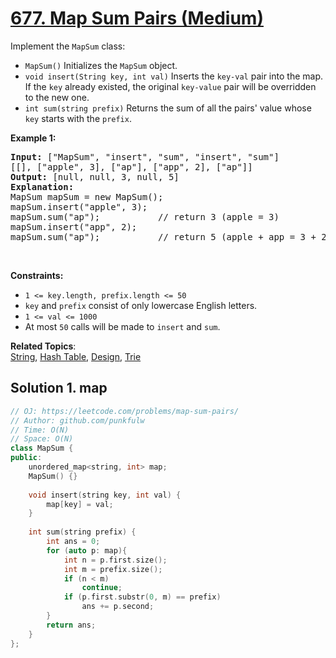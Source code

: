 # [677. Map Sum Pairs (Medium)](https://leetcode.com/problems/map-sum-pairs/)

<p>
Implement the <code>MapSum</code> class:
</p>

<ul>
  <li><code>MapSum()</code> Initializes the <code>MapSum</code> object.</li>
  <li><code>void insert(String key, int val)</code> Inserts the <code>key-val</code> pair into the map. 
    If the <code>key</code> already existed, the original <code>key-value</code> pair will be overridden to the new one.</li>
  <li><code>int sum(string prefix)</code> Returns the sum of all the pairs' value whose <code>key</code> starts with the <code>prefix</code>.</li>
</ul>


<p><strong>Example 1:</strong></p>
<pre>
<strong>Input:</strong> ["MapSum", "insert", "sum", "insert", "sum"]
[[], ["apple", 3], ["ap"], ["app", 2], ["ap"]]
<strong>Output:</strong> [null, null, 3, null, 5]
<strong>Explanation:</strong> 
MapSum mapSum = new MapSum();
mapSum.insert("apple", 3);  
mapSum.sum("ap");           // return 3 (apple = 3)
mapSum.insert("app", 2);    
mapSum.sum("ap");           // return 5 (apple + app = 3 + 2 = 5)
</pre>

<p>&nbsp;</p>
<p><strong>Constraints:</strong></p>

<ul>
  <li><code>1 &lt;= key.length, prefix.length &lt;= 50</code></li>
  <li><code>key</code> and <code>prefix</code> consist of only lowercase English letters.</li>
  <li><code>1 &lt;= val &lt;= 1000</code></li>
  <li>At most <code>50</code> calls will be made to <code>insert</code> and <code>sum</code>.</li>
</ul>


**Related Topics**:  
[String](https://leetcode.com/tag/string/), [Hash Table](https://leetcode.com/tag/hash-table/), [Design](https://leetcode.com/tag/design/), [Trie](https://leetcode.com/tag/trie/)



## Solution 1. map

```cpp
// OJ: https://leetcode.com/problems/map-sum-pairs/
// Author: github.com/punkfulw
// Time: O(N)
// Space: O(N)
class MapSum {
public:
    unordered_map<string, int> map;
    MapSum() {}
    
    void insert(string key, int val) {
        map[key] = val;
    }
  
    int sum(string prefix) {
        int ans = 0;
        for (auto p: map){
            int n = p.first.size();
            int m = prefix.size();
            if (n < m)
                continue;
            if (p.first.substr(0, m) == prefix)
                ans += p.second;
        }
        return ans;
    }
};
```

